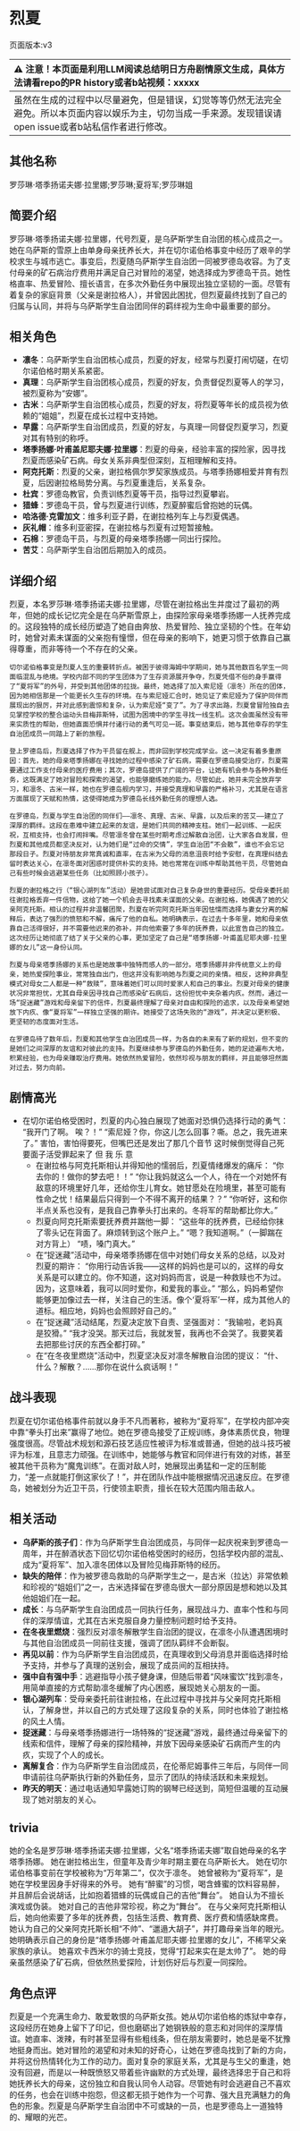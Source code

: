 # 烈夏
页面版本:v3
 

| :warning: 注意！本页面是利用LLM阅读总结明日方舟剧情原文生成，具体方法请看repo的PR history或者b站视频：xxxxx           |
|:----------------------------|
| 虽然在生成的过程中以尽量避免，但是错误，幻觉等等仍然无法完全避免。所以本页面内容以娱乐为主，切勿当成一手来源。发现错误请open issue或者b站私信作者进行修改。|



## 其他名称
罗莎琳·塔季扬诺夫娜·拉里娜;罗莎琳;夏将军;罗莎琳姐
## 简要介绍
罗莎琳·塔季扬诺夫娜·拉里娜，代号烈夏，是乌萨斯学生自治团的核心成员之一。她在乌萨斯的雪原上由单身母亲抚养长大，并在切尔诺伯格事变中经历了艰辛的学校求生与城市逃亡。事变后，烈夏随乌萨斯学生自治团一同被罗德岛收容。为了支付母亲的矿石病治疗费用并满足自己对冒险的渴望，她选择成为罗德岛干员。她性格直率、热爱冒险、擅长语言，在多次外勤任务中展现出独立坚韧的一面。尽管有着复杂的家庭背景（父亲是谢拉格人），并曾因此困扰，但烈夏最终找到了自己的归属与认同，并将与乌萨斯学生自治团同伴的羁绊视为生命中最重要的部分。
## 相关角色
-   **凛冬**：乌萨斯学生自治团核心成员，烈夏的好友，经常与烈夏打闹切磋，在切尔诺伯格时期关系紧密。
-   **真理**：乌萨斯学生自治团核心成员，烈夏的好友，负责督促烈夏等人的学习，被烈夏称为“安娜”。
-   **古米**：乌萨斯学生自治团核心成员，烈夏的好友，将烈夏等年长的成员视为依赖的“姐姐”，烈夏在成长过程中支持她。
-   **早露**：乌萨斯学生自治团成员，烈夏的好友，与真理一同督促烈夏学习，烈夏对其有特别的称呼。
-   **塔季扬娜·叶甫盖尼耶夫娜·拉里娜**：烈夏的母亲，经验丰富的探险家，因寻找烈夏而感染矿石病。母女关系非典型但深刻，互相理解和支持。
-   **阿克托斯**：烈夏的父亲，谢拉格佩尔罗契家族成员。与塔季扬娜相爱并育有烈夏，后因谢拉格局势分离。与烈夏重逢后，关系复杂。
-   **杜宾**：罗德岛教官，负责训练烈夏等干员，指导过烈夏攀岩。
-   **猎蜂**：罗德岛干员，曾与烈夏进行训练，烈夏醉蜜后曾抱她的玩偶。
-   **哈洛德·克雷加文**：维多利亚子爵，在谢拉格列车上与烈夏偶遇。
-   **灰礼帽**：维多利亚密探，在谢拉格与烈夏有过短暂接触。
-   **石棉**：罗德岛干员，与烈夏的母亲塔季扬娜一同出行探险。
-   **苦艾**：乌萨斯学生自治团后期加入的成员。
## 详细介绍
烈夏，本名罗莎琳·塔季扬诺夫娜·拉里娜，尽管在谢拉格出生并度过了最初的两年，但她的成长记忆完全是在乌萨斯雪原上，由探险家母亲塔季扬娜一人抚养完成的。这段独特的成长经历塑造了她自由奔放、热爱冒险、独立坚韧的个性。在年幼时，她曾对素未谋面的父亲抱有憧憬，但在母亲的影响下，她更习惯于依靠自己赢得尊重，而非等待一个不存在的父亲。

    切尔诺伯格事变是烈夏人生的重要转折点。被困于彼得海姆中学期间，她与其他数百名学生一同面临混乱与绝境。学校内部不同的学生团体为了生存资源展开争夺，烈夏凭借不俗的身手赢得了“夏将军”的外号，并受到其他团体的拉拢。最终，她选择了加入索尼娅（凛冬）所在的团体，因为她相信那是一个能更长久生存的环境。在与索尼娅汇合时，她见证了索尼娅为了保护同伴而展现出的狠厉，并对此感到震惊和复杂，认为索尼娅“变了”。为了寻求出路，烈夏曾冒险独自去见掌控学校的整合运动头目梅菲斯特，试图为困境中的学生寻找一线生机。这次会面虽然没有带来实质性的帮助，但她直面恐惧并付诸行动的勇气可见一斑。事变结束后，她与其他幸存的学生自治团成员一同踏上了新的旅程。

    登上罗德岛后，烈夏选择了作为干员留在舰上，而非回到学校完成学业。这一决定有着多重原因：首先，她的母亲塔季扬娜在寻找她的过程中感染了矿石病，需要在罗德岛接受治疗，烈夏需要通过工作支付母亲的医疗费用；其次，罗德岛提供了广阔的平台，让她有机会参与各种外勤任务，这既满足了她对冒险和探索的渴望，也能够磨练她的能力。尽管如此，她并未完全放弃学习，和凛冬、古米一样，她也在罗德岛舰内学习，并接受真理和早露的严格补习，尤其是在语言方面展现了天赋和热情，这使得她成为罗德岛长线外勤任务的理想人选。

    在罗德岛，烈夏与学生自治团的同伴们——凛冬、真理、古米、早露，以及后来的苦艾——建立了深厚的羁绊。这段在患难中建立起来的友谊，是她们共同的精神支柱。她们一起训练、一起庆祝，互相支持，也会打闹拌嘴。尽管凛冬曾在某些时期考虑过解散自治团，让大家各自发展，但烈夏和其他成员都坚决反对，认为她们是“过命的交情”，学生自治团“不会散”，谁也不会忘记那段日子。烈夏对待朋友非常真诚和直率，在古米为父母的消息沮丧时给予安慰，在真理纠结去留时表达关心，在凛冬面对困惑时提供朴实的支持。她也常常在训练中帮助其他干员，尽管她自己有些时候会逃避某些任务（比如照顾小孩子）。

    烈夏的谢拉格之行（“银心湖列车”活动）是她尝试面对自己复杂身世的重要经历。受母亲委托前往谢拉格丢弃一件信物，这给了她一个机会去寻找素未谋面的父亲。在谢拉格，她偶遇了她的父亲阿克托斯。相认的过程并非温馨团聚，烈夏在听完阿克托斯当年因怯懦而选择与妻女分离的解释后，表达了强烈的愤怒和不解，痛斥了他的自私。她明确表示，在过去十多年里，她和母亲依靠自己活得很好，并不需要他迟来的弥补，并向他索要了多年的抚养费，以此宣告自己的独立。这次经历让她彻底了结了关于父亲的心事，更加坚定了自己是“塔季扬娜·叶甫盖尼耶夫娜·拉里娜的女儿”这一身份认同。

    烈夏与母亲塔季扬娜的关系也是她故事中独特而感人的一部分。塔季扬娜并非传统意义上的母亲，她热爱探险事业，常常独自出门，但这并没有影响她与烈夏之间的亲情。相反，这种非典型模式对母女二人都是一种“救赎”，意味着她们可以同时爱家人和自己的事业。烈夏对母亲的健康状况非常担忧，尤其自母亲因寻找自己而感染矿石病后，这份担忧中夹杂着内疚。然而，通过一场“捉迷藏”游戏和母亲留下的信件，烈夏最终理解了母亲对自由和探险的追求，以及母亲希望她放下内疚、像“夏将军”一样独立坚强的期许。她接受了这场失败的“游戏”，并决定以更积极、更坚韧的态度面对生活。

    在罗德岛待了数年后，烈夏和其他学生自治团成员一样，为各自的未来有了新的规划，但不变的是她们之间深厚的友谊和对彼此的支持。烈夏继续参与罗德岛的外勤任务，她的足迹遍布大地，积累经验，也为母亲赚取治疗费用。她依然热爱冒险，依然珍视与朋友的羁绊，并且能够坦然面对过去，努力向前。
## 剧情高光
- 在切尔诺伯格受困时，烈夏的内心独白展现了她面对恐惧仍选择行动的勇气：
        “我开门了啊。 唉？！”
        “索尼娅？你，你这儿怎么回事？嘶。总之，我先进来了。”
        害怕，害怕得要死，但嘴巴还是发出了那几个音节
        这时候倒觉得自己死要面子活受罪起来了
        但 我 乐 意
    - 在谢拉格与阿克托斯相认并得知他的懦弱后，烈夏情绪爆发的痛斥：
        “你去你的！做你的梦去吧！！”
        “你让我妈就这么一个人，待在一个对她怀有敌意的环境里好几年，还给你生儿育女。她甘愿处在险境里，甚至可能有性命之忧！结果最后只得到一个不得不离开的结果？？”
        “你听好，这和你半点关系也没有，是我自己靠拳头打出来的。冬将军的帮助都比你大。”
    - 烈夏向阿克托斯索要抚养费并踹他一脚：
        “这些年的抚养费，已经给你抹了零头记在背面了。麻烦转到这个账户上。”
        “嗯？我知道啊。”（一脚踹在对方背上）
        “啧，嗓门真大。”
    - 在“捉迷藏”活动中，母亲塔季扬娜在信中对她们母女关系的总结，以及对烈夏的期许：
        “你用行动告诉我——这样的妈妈也是可以的，这样的母女关系是可以建立的。你不知道，这对妈妈而言，说是一种救赎也不为过。因为，这意味着，我可以同时爱你，和爱我的事业。”
        “那么，妈妈希望你能够更加像过去一样，关注自己的生活。像个‘夏将军’一样，成为其他人的道标。相应地，妈妈也会照顾好自己的。”
    - 在“捉迷藏”活动结尾，烈夏决定放下自责、坚强面对：
        “我输啦，老妈真是狡猾。”
        “我才没哭。那天过后，我就发誓，我再也不会哭了。我要笑着去把那些讨厌的东西全都打碎。”
    - 在“在冬夜里燃烧”活动中，烈夏坚决反对凛冬解散自治团的提议：
        “什、什么？解散？......那你在说什么疯话啊！”
## 战斗表现
烈夏在切尔诺伯格事件前就以身手不凡而著称，被称为“夏将军”，在学校内部冲突中靠“拳头打出来”赢得了地位。她在罗德岛接受了正规训练，身体素质优良，物理强度很高。尽管战术规划和源石技艺适应性被评为标准或普通，但她的战斗技巧被评为标准，且意志力顽强。在训练中，她能够与教官和同伴进行有效的对练，甚至被其他干员称为“魔鬼训练”。在面对敌人时，她展现出勇猛和一定的压制能力，“差一点就能打倒这家伙了！”，并在团队作战中能根据情况迅速反应。在罗德岛，她被划分为近卫干员，行使领主职责，擅长在较大范围内阻击敌人。
## 相关活动
-   **乌萨斯的孩子们**：作为乌萨斯学生自治团成员，与同伴一起庆祝来到罗德岛一周年，并在醉酒状态下回忆切尔诺伯格受困时的经历，包括学校内部的混乱、成为“夏将军”、加入凛冬团体以及冒险见梅菲斯特的经历。
-   **缺失的陪伴**：作为被罗德岛救助的乌萨斯学生之一，是古米（拉达）非常依赖和珍视的“姐姐们”之一，古米选择留在罗德岛很大一部分原因是想和她以及其他姐姐们在一起。
-   **成长**：与乌萨斯学生自治团成员一同执行任务，展现战斗力、直率个性和与同伴的深厚情谊，尤其在古米克服自身力量控制问题时给予支持。
-   **在冬夜里燃烧**：强烈反对凛冬解散学生自治团的提议，在凛冬小队遭遇困境时与其他自治团成员一同前往支援，强调了团队羁绊不会断裂。
-   **再见以前**：作为乌萨斯学生自治团成员，在真理收到父母消息并面临选择时给予支持，并参与了真理的送别会，展现了成员间的互相扶持。
-   **强中自有强中手**：逃避指导小孩子健身课，但随后带着“风味蜜饮”找到凛冬，用简单直接的方式帮助凛冬缓解了内心困惑，展现她关心朋友的一面。
-   **银心湖列车**：受母亲委托前往谢拉格，在此过程中寻找并与父亲阿克托斯相认，了解身世，并以自己的方式处理了这段复杂的关系，同时也体验了谢拉格的风土人情。
-   **捉迷藏**：与母亲塔季扬娜进行一场特殊的“捉迷藏”游戏，最终通过母亲留下的线索和信件，理解了母亲的探险精神，并放下因母亲感染矿石病而产生的内疚，实现了个人的成长。
-   **离解复合**：作为乌萨斯学生自治团成员，在伦蒂尼姆事件三年后，与同伴一同申请前往乌萨斯执行新的外勤任务，显示了团队的持续活跃和未来规划。
-   **昨天的明天**：通过电话通知早露她订购的钢琴已经送到，简短但温暖的互动展现了她对朋友的关心。
## trivia
她的全名是罗莎琳·塔季扬诺夫娜·拉里娜，父名“塔季扬诺夫娜”取自她母亲的名字塔季扬娜。
    她在谢拉格出生，但童年及青少年时期主要在乌萨斯长大。
    她在切尔诺伯格事变前在学校被称为“万年第二”，仅次于凛冬。
    她曾被称为“夏将军”，是她在学校里因身手好得来的外号。
    她有“醉蜜”的习惯，喝含蜂蜜的饮料容易醉，并且醉后会说胡话，比如抱着猎蜂的玩偶或自己的吉他“舞台”。
    她自认为不擅长演戏或伪装。
    她对自己的吉他非常珍视，称之为“舞台”。
    在与父亲阿克托斯相认后，她向他索要了多年的抚养费，包括生活费、教育费、医疗费和情感缺席费。
    她认为自己的父亲阿克托斯长相“不帅”、“邋遢大胡子”，并打趣母亲当年的眼光。
    她明确表示自己的身份是“塔季扬娜·叶甫盖尼耶夫娜·拉里娜的女儿”，不稀罕父亲家族的承认。
    她喜欢卡西米尔的骑士竞技，觉得“打起来实在是太帅了”。
    她的母亲虽然感染了矿石病，但依然热爱探险，计划伤好后与烈夏一同探险。
## 角色点评
烈夏是一个充满生命力、敢爱敢恨的乌萨斯女孩。她从切尔诺伯格的炼狱中幸存，这段经历在她身上留下了印记，但也磨砺出了她钢铁般的意志和对同伴的深厚情谊。她直率、泼辣，有时甚至显得有些粗线条，但在朋友需要时，她总是毫不犹豫地挺身而出。她对冒险的渴望和对未知的好奇心，让她在罗德岛找到了新的方向，并将这份热情转化为工作的动力。面对复杂的家庭关系，尤其是与生父的重逢，她没有回避，而是以一种既愤怒又带着些许幽默的方式处理，最终选择忠于自己和将她抚养长大的母亲，这份独立和自我认同令人动容。尽管她有时会逃避自己不喜欢的任务，也会在训练中抱怨，但这都无损于她作为一个可靠、强大且充满魅力的角色的形象。烈夏是乌萨斯学生自治团中不可或缺的一员，也是罗德岛上一道独特的、耀眼的光芒。